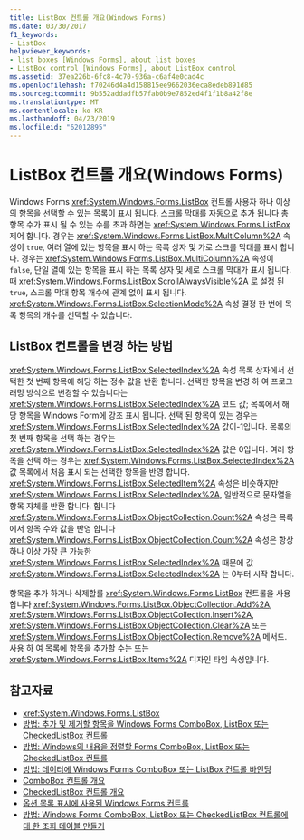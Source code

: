 ```yaml
---
title: ListBox 컨트롤 개요(Windows Forms)
ms.date: 03/30/2017
f1_keywords:
- ListBox
helpviewer_keywords:
- list boxes [Windows Forms], about list boxes
- ListBox control [Windows Forms], about ListBox control
ms.assetid: 37ea226b-6fc8-4c70-936a-c6af4e0cad4c
ms.openlocfilehash: f70246d4a4d158815ee9662036eca8edeb891d85
ms.sourcegitcommit: 9b552addadfb57fab0b9e7852ed4f1f1b8a42f8e
ms.translationtype: MT
ms.contentlocale: ko-KR
ms.lasthandoff: 04/23/2019
ms.locfileid: "62012895"
---
```

# <a name="listbox-control-overview-windows-forms"></a>ListBox 컨트롤 개요(Windows Forms)
Windows Forms <xref:System.Windows.Forms.ListBox> 컨트롤 사용자 하나 이상의 항목을 선택할 수 있는 목록이 표시 됩니다. 스크롤 막대를 자동으로 추가 됩니다 총 항목 수가 표시 될 수 있는 수를 초과 하면는 <xref:System.Windows.Forms.ListBox> 제어 합니다. 경우는 <xref:System.Windows.Forms.ListBox.MultiColumn%2A> 속성이 `true`, 여러 열에 있는 항목을 표시 하는 목록 상자 및 가로 스크롤 막대를 표시 합니다. 경우는 <xref:System.Windows.Forms.ListBox.MultiColumn%2A> 속성이 `false`, 단일 열에 있는 항목을 표시 하는 목록 상자 및 세로 스크롤 막대가 표시 됩니다. 때 <xref:System.Windows.Forms.ListBox.ScrollAlwaysVisible%2A> 로 설정 된 `true`, 스크롤 막대 항목 개수에 관계 없이 표시 됩니다. <xref:System.Windows.Forms.ListBox.SelectionMode%2A> 속성 결정 한 번에 목록 항목의 개수를 선택할 수 있습니다.  
  
## <a name="ways-to-change-the-listbox-control"></a>ListBox 컨트롤을 변경 하는 방법  
 <xref:System.Windows.Forms.ListBox.SelectedIndex%2A> 속성 목록 상자에서 선택한 첫 번째 항목에 해당 하는 정수 값을 반환 합니다. 선택한 항목을 변경 하 여 프로그래밍 방식으로 변경할 수 있습니다는 <xref:System.Windows.Forms.ListBox.SelectedIndex%2A> 코드 값; 목록에서 해당 항목을 Windows Form에 강조 표시 됩니다. 선택 된 항목이 있는 경우는 <xref:System.Windows.Forms.ListBox.SelectedIndex%2A> 값이-1입니다. 목록의 첫 번째 항목을 선택 하는 경우는 <xref:System.Windows.Forms.ListBox.SelectedIndex%2A> 값은 0입니다. 여러 항목을 선택 하는 경우는 <xref:System.Windows.Forms.ListBox.SelectedIndex%2A> 값 목록에서 처음 표시 되는 선택한 항목을 반영 합니다. <xref:System.Windows.Forms.ListBox.SelectedItem%2A> 속성은 비슷하지만 <xref:System.Windows.Forms.ListBox.SelectedIndex%2A>, 일반적으로 문자열을 항목 자체를 반환 합니다. 합니다 <xref:System.Windows.Forms.ListBox.ObjectCollection.Count%2A> 속성은 목록에서 항목 수와 값을 반영 합니다 <xref:System.Windows.Forms.ListBox.ObjectCollection.Count%2A> 속성은 항상 하나 이상 가장 큰 가능한 <xref:System.Windows.Forms.ListBox.SelectedIndex%2A> 때문에 값 <xref:System.Windows.Forms.ListBox.SelectedIndex%2A> 는 0부터 시작 합니다.  
  
 항목을 추가 하거나 삭제할를 <xref:System.Windows.Forms.ListBox> 컨트롤을 사용 합니다 <xref:System.Windows.Forms.ListBox.ObjectCollection.Add%2A>, <xref:System.Windows.Forms.ListBox.ObjectCollection.Insert%2A>, <xref:System.Windows.Forms.ListBox.ObjectCollection.Clear%2A> 또는 <xref:System.Windows.Forms.ListBox.ObjectCollection.Remove%2A> 메서드. 사용 하 여 목록에 항목을 추가할 수는 또는 <xref:System.Windows.Forms.ListBox.Items%2A> 디자인 타임 속성입니다.  
  
## <a name="see-also"></a>참고자료

- <xref:System.Windows.Forms.ListBox>
- [방법: 추가 및 제거할 항목을 Windows Forms ComboBox, ListBox 또는 CheckedListBox 컨트롤](add-and-remove-items-from-a-wf-combobox.md)
- [방법: Windows의 내용을 정렬할 Forms ComboBox, ListBox 또는 CheckedListBox 컨트롤](sort-the-contents-of-a-wf-combobox-listbox-or-checkedlistbox-control.md)
- [방법: 데이터에 Windows Forms ComboBox 또는 ListBox 컨트롤 바인딩](how-to-bind-a-windows-forms-combobox-or-listbox-control-to-data.md)
- [ComboBox 컨트롤 개요](combobox-control-overview-windows-forms.md)
- [CheckedListBox 컨트롤 개요](checkedlistbox-control-overview-windows-forms.md)
- [옵션 목록 표시에 사용된 Windows Forms 컨트롤](windows-forms-controls-used-to-list-options.md)
- [방법: Windows Forms ComboBox, ListBox 또는 CheckedListBox 컨트롤에 대 한 조회 테이블 만들기](create-a-lookup-table-for-a-wf-combobox-listbox.md)
